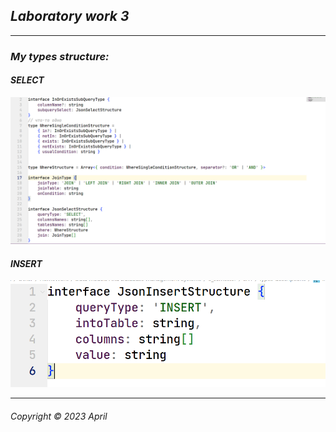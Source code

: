 ## _Laboratory work 3_
___

### _My types structure:_  

#### _SELECT_  
![](./select-type-structure.PNG)  


#### _INSERT_  
![](./insert-type-structure.PNG)
___
###### Copyright © 2023 April